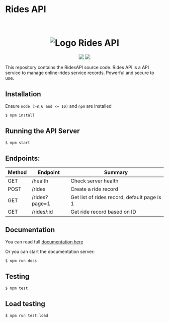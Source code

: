 # Rides API

<h1 align="center">
  <br>
   <img src="https://openclipart.org/image/400px/svg_to_png/323107/ridesapilogo-0.png&disposition=attachment" alt="Logo Rides API" title="Logo Rides API" />
  <br>
</h1>
<p align="center">
<img src="https://img.shields.io/badge/Node-%3E8.6%20and%20%3C%3D%2010-yellow"/>
<img src="https://travis-ci.com/tonywei92/backend-coding-test.svg?branch=master">
</p>
<p>This repository contains the RidesAPI source code. Rides API is a API service to manage online-rides service records. Powerful and secure to use.</p>

## Installation

Ensure `node (>8.6 and <= 10)` and `npm` are installed

```sh
$ npm install
```

## Running the API Server

```sh
$ npm start
```

## Endpoints:

| Method | Endpoint      | Summary                                     |
| ------ | ------------- | ------------------------------------------- |
| GET    | /health       | Check server health                         |
| POST   | /rides        | Create a ride record                        |
| GET    | /rides?page=1 | Get list of rides record, default page is 1 |
| GET    | /rides/:id    | Get ride record based on ID                 |

## Documentation

You can read full [documentation here](docs/README.md)

Or you can start the documentation server:

```sh
$ npm run docs
```

## Testing

```sh
$ npm test
```

## Load testing

```sh
$ npm run test:load
```
